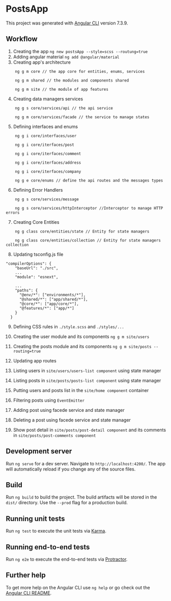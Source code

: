 # PostsApp

This project was generated with [Angular CLI](https://github.com/angular/angular-cli) version 7.3.9.

## Workflow
1. Creating the app `ng new postsApp --style=scss --routung=true` 	
2. Adding angular material `ng add @angular/material `
3. Creating app's architecture
````
	ng g m core // the app core for entities, enums, services

	ng g m shared // the modules and components shared

	ng g m site // the module of app features

````
4. Creating data managers services
````
	ng g s core/services/api // the api service

	ng g m core/services/facade // the service to manage states	

````

5. Defining interfaces and enums
````
	ng g i core/interfaces/user

	ng g i core/iterfaces/post

	ng g i core/iterfaces/comment

	ng g i core/iterfaces/address

	ng g i core/iterfaces/company

	ng g e core/enums // define the api routes and the messages types

````

6. Defining Error Handlers
````
	ng g s core/services/message

	ng g s core/services/httpInterceptor //Interceptor to manage HTTP errors

````

7. Creating Core Entities
````
	ng g class core/entities/state // Entity for state managers

	ng g class core/entities/collection // Entity for state managers collection

````
8. Updating tsconfig.js file
````
"compilerOptions": {
    "baseUrl": "./src",
    ...
    "module": "esnext",
    
    ...
    "paths": {
      "@env/*": ["environments/*"],
      "@shared/*": ["app/shared/*"],
      "@core/*": ["app/core/*"],
      "@features/*": ["app/*"]      
    }
  }
  ````
9. Defining CSS rules in ``./style.scss`` and ``./styles/...``

10. Creating the user module and its components ``ng g m site/users``

11. Creating the posts module and its components ``ng g m site/posts --routing=true``

12. Updating app routes

13. Listing users in ``site/users/users-list component`` using state manager

14. Listing posts in ``site/posts/posts-list component`` using state manager

15. Putting users and posts list in the ``site/home component`` container

16. Filtering posts using ``EventEmitter``

17. Adding post using facede service and state manager

18. Deleting a post using facede service and state manager

19. Show post detail in ``site/posts/post-detail component`` and its comments in ``site/posts/post-comments component``


## Development server

Run `ng serve` for a dev server. Navigate to `http://localhost:4200/`. The app will automatically reload if you change any of the source files.

## Build

Run `ng build` to build the project. The build artifacts will be stored in the `dist/` directory. Use the `--prod` flag for a production build.

## Running unit tests

Run `ng test` to execute the unit tests via [Karma](https://karma-runner.github.io).

## Running end-to-end tests

Run `ng e2e` to execute the end-to-end tests via [Protractor](http://www.protractortest.org/).

## Further help

To get more help on the Angular CLI use `ng help` or go check out the [Angular CLI README](https://github.com/angular/angular-cli/blob/master/README.md).

